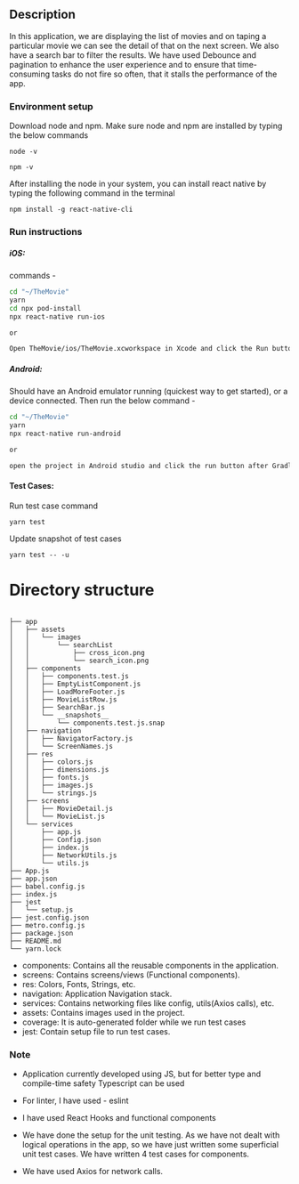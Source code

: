 ## Description 
In this application, we are displaying the list of movies and on taping a particular movie we can see the detail of that on the next screen. We also have a search bar to filter the results. We have used Debounce and pagination to enhance the user experience and to ensure that time-consuming tasks do not fire so often, that it stalls the performance of the app.

### Environment setup
 Download node and npm. Make sure node and npm are installed by typing the below commands

 ```
 node -v

 npm -v
 ```
After installing the node in your system, you  can install react native by typing the following command in the terminal

```
npm install -g react-native-cli
```

### Run instructions

##### iOS:

commands -

```sh
cd "~/TheMovie"
yarn
cd npx pod-install
npx react-native run-ios 

or

Open TheMovie/ios/TheMovie.xcworkspace in Xcode and click the Run button
```

##### Android:

Should have an Android emulator running (quickest way to get started), or a device connected.
Then run the below command -

```sh
cd "~/TheMovie"
yarn
npx react-native run-android 

or 

open the project in Android studio and click the run button after Gradle build
```

#### Test Cases:
Run test case command

```
yarn test
```

Update snapshot of test cases

```
yarn test -- -u
```

# Directory structure

```

├── app
│   ├── assets
│   │   └── images
│   │       └── searchList
│   │           ├── cross_icon.png
│   │           └── search_icon.png
│   ├── components
│   │   ├── components.test.js
│   │   ├── EmptyListComponent.js
│   │   ├── LoadMoreFooter.js
│   │   ├── MovieListRow.js
│   │   ├── SearchBar.js
│   │   └── __snapshots__
│   │       └── components.test.js.snap
│   ├── navigation
│   │   ├── NavigatorFactory.js
│   │   └── ScreenNames.js
│   ├── res
│   │   ├── colors.js
│   │   ├── dimensions.js
│   │   ├── fonts.js
│   │   ├── images.js
│   │   └── strings.js
│   ├── screens
│   │   ├── MovieDetail.js
│   │   └── MovieList.js
│   └── services
│       ├── app.js
│       ├── Config.json
│       ├── index.js
│       ├── NetworkUtils.js
│       └── utils.js
├── App.js
├── app.json
├── babel.config.js
├── index.js
├── jest
│   └── setup.js
├── jest.config.json
├── metro.config.js
├── package.json
├── README.md
└── yarn.lock

```

- components: Contains all the reusable components in the application.
- screens: Contains screens/views (Functional components).
- res: Colors, Fonts, Strings, etc.
- navigation: Application Navigation stack.
- services: Contains networking files like config, utils(Axios calls), etc.
- assets: Contains images used in the project.
- coverage: It is auto-generated folder while we run test cases
- jest: Contain setup file to run test cases.


### Note

- Application currently developed using JS, but for better type
 and compile-time safety Typescript can be used
 
- For linter, I have used - eslint
- I have used React Hooks and functional components
- We have done the setup for the unit testing. As we have not 
  dealt with logical operations in the app, so we have just written some 
  superficial unit test cases. We have written 4 test cases for components.
- We have used Axios for network calls. 
